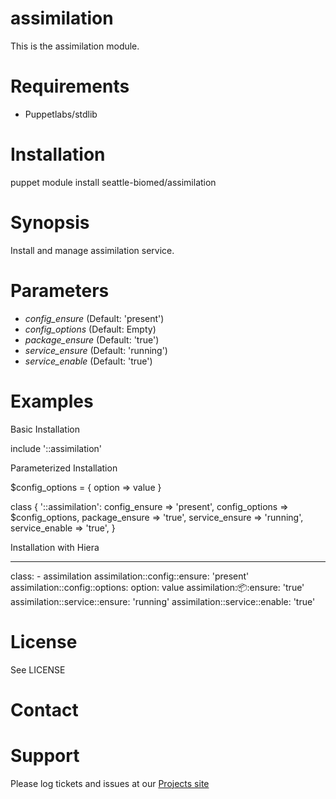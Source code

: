 # assimilation

This is the assimilation module.

# Requirements

* Puppetlabs/stdlib

# Installation

  puppet module install seattle-biomed/assimilation

# Synopsis

  Install and manage assimilation service.

# Parameters

- *config_ensure* (Default: 'present')
- *config_options* (Default: Empty)
- *package_ensure* (Default: 'true')
- *service_ensure* (Default: 'running')
- *service_enable* (Default: 'true')

# Examples

Basic Installation

  include '::assimilation'

Parameterized Installation

  $config_options = {
    option => value
  }

  class { '::assimilation':
    config_ensure  => 'present',
    config_options => $config_options,
    package_ensure => 'true',
    service_ensure => 'running',
    service_enable => 'true',
  }

Installation with Hiera

  ---
  class:  - assimilation
  assimilation::config::ensure:  'present'
  assimilation::config::options:
    option: value
  assimilation::package::ensure:  'true'
  assimilation::service::ensure:  'running'
  assimilation::service::enable:  'true'

# License

  See LICENSE

# Contact


# Support

Please log tickets and issues at our [Projects site](https://github.com/seattle-biomed/assimilation)
